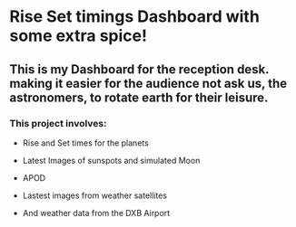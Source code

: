 Rise Set timings Dashboard with some extra spice!
==============

This is my Dashboard for the reception desk. making it easier for the audience not ask us, the astronomers, to rotate earth for their leisure.
-------------

### This project involves:

+ Rise and Set times for the planets

+ Latest Images of sunspots and simulated Moon
                          
+ APOD

+ Lastest images from weather satellites 

+ And weather data from the DXB Airport

